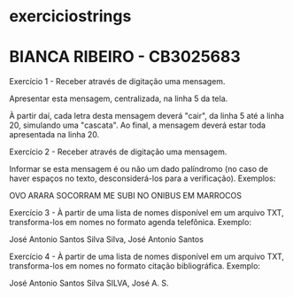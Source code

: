 # exerciciostrings
# BIANCA RIBEIRO - CB3025683

Exercício 1  - Receber através de digitação uma mensagem. 

Apresentar esta mensagem, centralizada, na linha 5 da tela.

À partir daí, cada letra desta mensagem deverá "cair", da linha 5 até a linha 20, simulando uma "cascata". Ao final, a mensagem deverá estar toda apresentada na linha 20.

Exercício 2  - Receber através de digitação uma mensagem. 

Informar se esta mensagem é ou não um dado palíndromo (no caso de haver espaços no texto, desconsiderá-los para a verificação). Exemplos:

OVO
ARARA
SOCORRAM ME SUBI NO ONIBUS EM MARROCOS

Exercício 3 - À partir de uma lista de nomes disponível em um arquivo TXT, transforma-los em nomes no formato agenda telefônica. Exemplo:

José Antonio Santos Silva
Silva, José Antonio Santos

Exercício 4 - À partir de uma lista de nomes disponível em um arquivo TXT, transforma-los em nomes no formato citação bibliográfica. Exemplo:

José Antonio Santos Silva
SILVA, José A. S.
